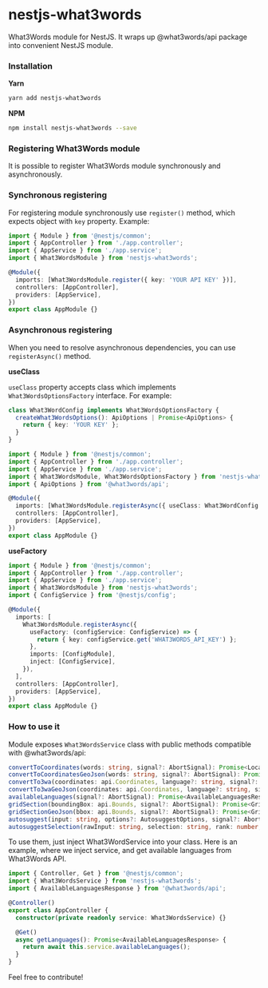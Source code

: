 # nestjs-what3words

What3Words module for NestJS. It wraps up @what3words/api package into convenient NestJS module.

### Installation

**Yarn**

```bash
yarn add nestjs-what3words
```

**NPM**

```bash
npm install nestjs-what3words --save
```

### Registering What3Words module

It is possible to register What3Words module synchronously and asynchronously.

### Synchronous registering

For registering module synchronously use `register()` method, which expects object with `key` property. Example:

```Typescript
import { Module } from '@nestjs/common';
import { AppController } from './app.controller';
import { AppService } from './app.service';
import { What3WordsModule } from 'nestjs-what3words';

@Module({
  imports: [What3WordsModule.register({ key: 'YOUR API KEY' })],
  controllers: [AppController],
  providers: [AppService],
})
export class AppModule {}
```

### Asynchronous registering

When you need to resolve asynchronous dependencies, you can use `registerAsync()` method.

**useClass**

`useClass` property accepts class which implements `What3WordsOptionsFactory` interface. For example:

```Typescript
class What3WordConfig implements What3WordsOptionsFactory {
  createWhat3WordsOptions(): ApiOptions | Promise<ApiOptions> {
    return { key: 'YOUR KEY' };
  }
}
```

```Typescript
import { Module } from '@nestjs/common';
import { AppController } from './app.controller';
import { AppService } from './app.service';
import { What3WordsModule, What3WordsOptionsFactory } from 'nestjs-what3words';
import { ApiOptions } from '@what3words/api';

@Module({
  imports: [What3WordsModule.registerAsync({ useClass: What3WordConfig })],
  controllers: [AppController],
  providers: [AppService],
})
export class AppModule {}
```

**useFactory**

```Typescript
import { Module } from '@nestjs/common';
import { AppController } from './app.controller';
import { AppService } from './app.service';
import { What3WordsModule } from 'nestjs-what3words';
import { ConfigService } from '@nestjs/config';

@Module({
  imports: [
    What3WordsModule.registerAsync({
      useFactory: (configService: ConfigService) => {
        return { key: configService.get('WHAT3WORDS_API_KEY') };
      },
      imports: [ConfigModule],
      inject: [ConfigService],
    }),
  ],
  controllers: [AppController],
  providers: [AppService],
})
export class AppModule {}
```

### How to use it

Module exposes `What3WordsService` class with public methods compatible with @what3words/api:

```Typescript
convertToCoordinates(words: string, signal?: AbortSignal): Promise<LocationJsonResponse>;
convertToCoordinatesGeoJson(words: string, signal?: AbortSignal): Promise<LocationGeoJsonResponse>;
convertTo3wa(coordinates: api.Coordinates, language?: string, signal?: AbortSignal): Promise<LocationJsonResponse>;
convertTo3waGeoJson(coordinates: api.Coordinates, language?: string, signal?: AbortSignal): Promise<LocationGeoJsonResponse>;
availableLanguages(signal?: AbortSignal): Promise<AvailableLanguagesResponse>;
gridSection(boundingBox: api.Bounds, signal?: AbortSignal): Promise<GridSectionJsonResponse>;
gridSectionGeoJson(bbox: api.Bounds, signal?: AbortSignal): Promise<GridSectionGeoJsonResponse>;
autosuggest(input: string, options?: AutosuggestOptions, signal?: AbortSignal): Promise<AutosuggestResponse>;
autosuggestSelection(rawInput: string, selection: string, rank: number, options?: AutosuggestOptions, sourceApi?: 'text' | 'voice'): Promise<null>;
```

To use them, just inject What3WordService into your class. Here is an example, where we inject service, and get available languages from What3Words API.

```TypeScript
import { Controller, Get } from '@nestjs/common';
import { What3WordsService } from 'nestjs-what3words';
import { AvailableLanguagesResponse } from '@what3words/api';

@Controller()
export class AppController {
  constructor(private readonly service: What3WordsService) {}

  @Get()
  async getLanguages(): Promise<AvailableLanguagesResponse> {
    return await this.service.availableLanguages();
  }
}
```

Feel free to contribute!
